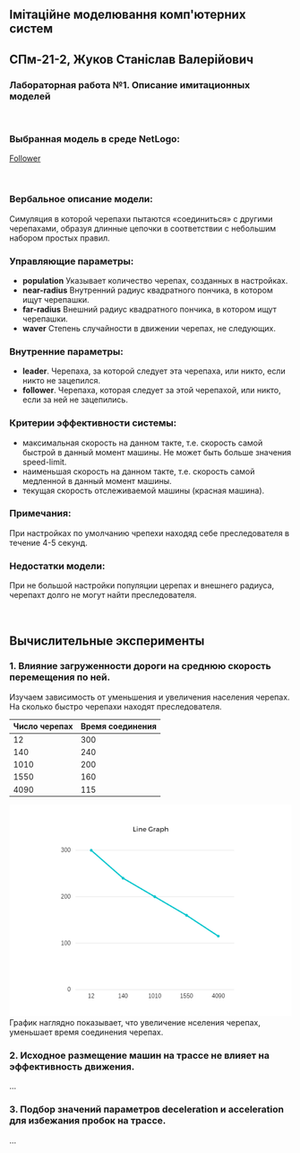## Імітаційне моделювання комп'ютерних систем
## СПм-21-2, **Жуков Станіслав Валерійович**
### Лабораторная работа №**1**. Описание имитационных моделей

<br>

### Выбранная модель в среде NetLogo:
[Follower](http://www.netlogoweb.org/launch#http://www.netlogoweb.org/assets/modelslib/Sample%20Models/Art/Follower.nlogo)

<br>

### Вербальное описание модели:
Симуляция в которой черепахи пытаются «соединиться» с другими черепахами, образуя длинные цепочки в соответствии с небольшим набором простых правил.

### Управляющие параметры:
- **population** Указывает количество черепах, созданных в настройках.
- **near-radius** Внутренний радиус квадратного пончика, в котором ищут черепашки.
- **far-radius** Внешний радиус квадратного пончика, в котором ищут черепашки.
- **waver** Степень случайности в движении черепах, не следующих.

### Внутренние параметры:
- **leader**. Черепаха, за которой следует эта черепаха, или никто, если никто не зацепился.
- **follower**. Черепаха, которая следует за этой черепахой, или никто, если за ней не зацепились.

### Критерии эффективности системы:
- максимальная скорость на данном такте, т.е. скорость самой быстрой в данный момент машины. Не может быть больше значения speed-limit.
- наименьшая скорость на данном такте, т.е. скорость самой медленной в данный момент машины.
- текущая скорость отслеживаемой машины (красная машина).

### Примечания:
При настройках по умолчанию чрепехи находяд себе преследователя в течение 4-5 секунд.

### Недостатки модели:
При не большой настройки популяции церепах и внешнего радиуса, черепахт долго не могут найти преследователя. 

<br>

## Вычислительные эксперименты

### 1. Влияние загруженности дороги на среднюю скорость перемещения по ней.
Изучаем зависимость от уменьшения и увеличения населения черепах. На сколько быстро черепахи находят преследователя. 

<table>
<thead>
<tr><th>Число черепах</th><th>Время соединения</th></tr>
</thead>
<tbody>
<tr><td>12</td><td>300</td></tr>
<tr><td>140</td><td>240</td></tr>
<tr><td>1010</td><td>200</td></tr>
<tr><td>1550</td><td>160</td></tr>
<tr><td>4090</td><td>115</td></tr>
</tbody>
</table>

![Зависимость увеличения населения черепах](line1.png)
<br>
График наглядно показывает, что увеличение нселения черепах, уменьшает время соединения черепах.
### 2. Исходное размещение машин на трассе не влияет на эффективность движения.
...
### 3. Подбор значений параметров deceleration и acceleration для избежания пробок на трассе.
...
